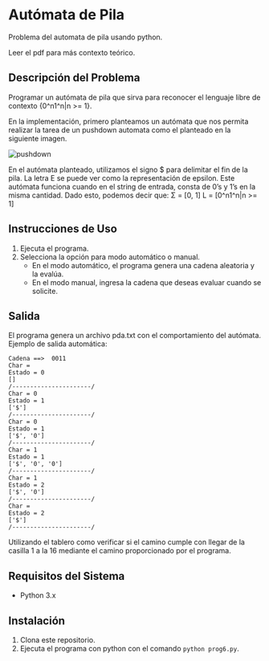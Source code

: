 # Autómata de Pila

Problema del automata de pila usando python.

Leer el pdf para más contexto teórico. 
## Descripción del Problema
Programar un autómata de pila que sirva para reconocer el lenguaje libre de contexto {0^n1^n|n >= 1}.

En la implementación, primero planteamos un autómata que nos permita realizar la tarea de un pushdown automata como el planteado en la siguiente imagen.

![pushdown](https://github.com/SebAcvdo/Teoria-Computacional/assets/101211184/e23c734b-2e9b-4f32-b65f-78d9f73c998d)

En el autómata planteado, utilizamos el signo $ para delimitar el fin de la pila.
La letra E se puede ver como la representación de epsilon. Este autómata funciona cuando en el string de entrada, consta de 0’s y 1’s en la misma cantidad.
Dado esto, podemos decir que: Σ = [0, 1] L = [0^n1^n|n >= 1]


## Instrucciones de Uso
1. Ejecuta el programa.
2. Selecciona la opción para modo automático o manual.
   - En el modo automático, el programa genera una cadena aleatoria y la evalúa.
   - En el modo manual, ingresa la cadena que deseas evaluar cuando se solicite.
## Salida
El programa genera un archivo pda.txt con el comportamiento del autómata.
 Ejemplo de salida automática:
```
Cadena ==>  0011 
Char =  
Estado = 0
[]
/----------------------/
Char = 0
Estado = 1
['$']
/----------------------/
Char = 0
Estado = 1
['$', '0']
/----------------------/
Char = 1
Estado = 1
['$', '0', '0']
/----------------------/
Char = 1
Estado = 2
['$', '0']
/----------------------/
Char =  
Estado = 2
['$']
/----------------------/
```



Utilizando el tablero como verificar si el camino cumple con llegar de la casilla 1 a la 16 mediante el camino proporcionado por el programa.


## Requisitos del Sistema
- Python 3.x

## Instalación
1. Clona este repositorio.
2. Ejecuta el programa con python con el comando `python prog6.py`.
